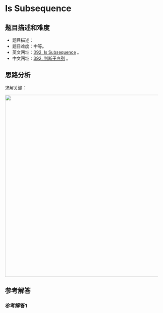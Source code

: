 # Is Subsequence

## 题目描述和难度
+ 题目描述：
+ 题目难度：中等。
+ 英文网址：[392. Is Subsequence](https://leetcode.com/problems/is-subsequence/description/)  。
+ 中文网址：[392. 判断子序列](https://leetcode-cn.com/problems/is-subsequence/description/)  。
## 思路分析
求解关键：

<img src="https://liweiwei1419.github.io/images/leetcode-solution/" width="600">

## 参考解答
### 参考解答1

```java

```